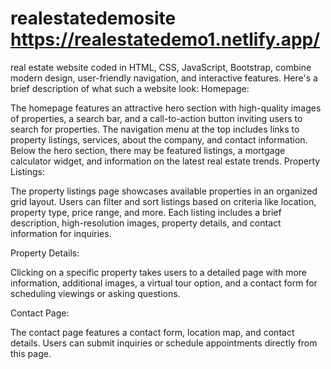 # realestatedemosite https://realestatedemo1.netlify.app/
real estate website coded in HTML, CSS, JavaScript, Bootstrap,  combine modern design, user-friendly navigation, and interactive features. Here's a brief description of what such a website look: Homepage:

The homepage features an attractive hero section with high-quality images of properties, a search bar, and a call-to-action button inviting users to search for properties.
The navigation menu at the top includes links to property listings, services, about the company, and contact information.
Below the hero section, there may be featured listings, a mortgage calculator widget, and information on the latest real estate trends.
Property Listings:

The property listings page showcases available properties in an organized grid layout.
Users can filter and sort listings based on criteria like location, property type, price range, and more.
Each listing includes a brief description, high-resolution images, property details, and contact information for inquiries.

Property Details:

Clicking on a specific property takes users to a detailed page with more information, additional images, a virtual tour option, and a contact form for scheduling viewings or asking questions.

Contact Page:

The contact page features a contact form, location map, and contact details. Users can submit inquiries or schedule appointments directly from this page.

